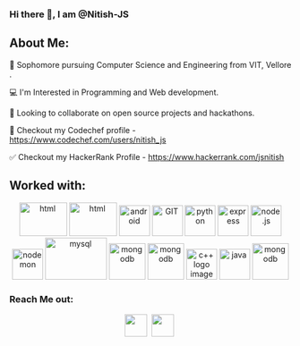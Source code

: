 ### Hi there 👋, I am @Nitish-JS

## About Me:



📝 Sophomore pursuing Computer Science and Engineering from VIT, Vellore .


💻 I'm Interested in Programming and Web development.


🤝 Looking to collaborate on open source projects and hackathons.

👀 Checkout my Codechef profile - https://www.codechef.com/users/nitish_js

✅ Checkout my HackerRank Profile - https://www.hackerrank.com/jsnitish
  


## Worked with:

<p align="center">
      <img src="https://www.vectorlogo.zone/logos/w3_html5/w3_html5-icon.svg" alt="html" width="85" height="60"/> 
  <img src="https://www.vectorlogo.zone/logos/w3_css/w3_css-icon.svg" alt="html" width="85" height="60"/> 
      <img src="https://www.vectorlogo.zone/logos/javascript/javascript-icon.svg" alt="android" width="55" height="55"/>
      <img src="https://www.vectorlogo.zone/logos/git-scm/git-scm-icon.svg" alt="GIT" width="55" height="55"/> 
      <img src="https://www.vectorlogo.zone/logos/python/python-icon.svg" alt="python" width="55" height="55"/>
      <img src="https://www.vectorlogo.zone/logos/expressjs/expressjs-icon.svg" alt="express" width="55" height="55"/>
      <img src="https://www.vectorlogo.zone/logos/nodejs/nodejs-icon.svg" alt="node.js" width="55" height="55"/> 
      <img src="https://www.vectorlogo.zone/logos/nodemonio/nodemonio-icon.svg" alt="nodemon" width="55" height="55"/> 
      <img src="https://www.vectorlogo.zone/logos/mysql/mysql-ar21.svg" alt="mysql" width="110" height="75"/> 
      <img src="https://www.vectorlogo.zone/logos/mongodb/mongodb-icon.svg" alt="mongodb" width="65" height="65"/> 
      <img src="https://www.vectorlogo.zone/logos/reactjs/reactjs-icon.svg" alt="mongodb" width="65" height="65"/> 
<img src="https://www.freeiconspng.com/uploads/c--logo-icon-0.png" width="55" height="55" alt="c++ logo image" />
  <img src="https://www.vectorlogo.zone/logos/java/java-ar21.svg" alt="java" width="55" height="55"/>
  <img src="https://www.vectorlogo.zone/logos/r-project/r-project-official.svg" alt="mongodb" width="65" height="65"/> 
      
</p>








### Reach Me out:
<p align="center">
<a href="www.linkedin.com/in/nitish-j-s" target="blank"><img align="center" src="https://github.com/TheDudeThatCode/TheDudeThatCode/blob/master/Assets/Linkedin.svg" alt="" height="40" width="40" /></a>&nbsp;
<a href="mailto: jsnitish46@gmail.com" target="blank"><img align="center" src="https://github.com/TheDudeThatCode/TheDudeThatCode/blob/master/Assets/Gmail.svg" alt="" height="40" width="40" /></a>&nbsp;
<!--
**Nitish-JS/Nitish-JS** is a ✨ _special_ ✨ repository because its `README.md` (this file) appears on your GitHub profile.

Here are some ideas to get you started:

- 🔭 I’m currently working on ...
- 🌱 I’m currently learning ...
- 👯 I’m looking to collaborate on ...
- 🤔 I’m looking for help with ...
- 💬 Ask me about ...
- 📫 How to reach me: ...
- 😄 Pronouns: ...
- ⚡ Fun fact: ...
-->

